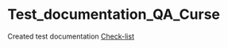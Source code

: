 # Test_documentation_QA_Curse
Created test documentation 
<a href="https://docs.google.com/spreadsheets/d/1ajRT9jzh4kHHzAPEHk9573PnzRLEsuA11znRMxKxnsQ/edit?usp=sharing">Check-list</a> 
